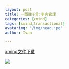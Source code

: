 ```yaml
---
layout: post
title: 一图胜千言:事务管理
categories: [xmind]
tags: [xmind,transactional]
avatarimg: "/img/head.jpg"
author: Ivan

---
```


[xmind文件下载](/mind/transaction.xmind)


<!-- more -->

![]({{site.CDN_PATH}}/mind/transaction.png)
